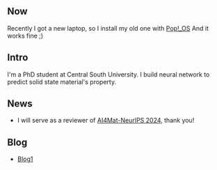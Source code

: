 ## Now

Recently I got a new laptop, so I install my old one with [Pop!_OS](https://pop.system76.com/) And it works fine ;)

## Intro

I'm a PhD student at Central South University. I build neural network to predict solid state material's property.

## News

- I will serve as a reviewer of [AI4Mat-NeurIPS 2024](https://sites.google.com/view/ai4mat/home), thank you!

## Blog

- [Blog1](https://github.com/hn-yu/hn-yu.github.io/issues/1)

